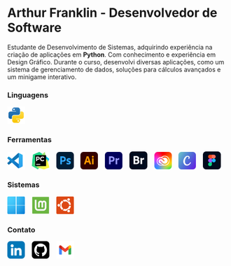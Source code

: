 # **Arthur Franklin** - Desenvolvedor de Software

Estudante de Desenvolvimento de Sistemas, adquirindo experiência na criação de aplicações em **Python**. Com conhecimento e experiência em Design Gráfico. Durante o curso, desenvolvi diversas aplicações, como um sistema de gerenciamento de dados, soluções para cálculos avançados e um minigame interativo.

### **Linguagens**
<img src="https://github.com/arthurcfranklin/arthurcfranklin/blob/main/icones/python.svg" alt="Python" width="40" height="40">&nbsp;&nbsp;

### **Ferramentas**
<img src="https://github.com/arthurcfranklin/arthurcfranklin/blob/main/icones/visualstudio.svg" alt="VS Code" width="40" height="40">&nbsp;&nbsp;&nbsp;
<img src="https://github.com/arthurcfranklin/arthurcfranklin/blob/main/icones/pycharm.svg" alt="Pycharm" width="40" height="40">&nbsp;&nbsp;&nbsp;
<img src="https://github.com/arthurcfranklin/arthurcfranklin/blob/main/icones/photoshop.png" alt="Photoshop" width="40" height="40">&nbsp;&nbsp;&nbsp;
<img src="https://github.com/arthurcfranklin/arthurcfranklin/blob/main/icones/illustrator.png" alt="Illustrator" width="40" height="40">&nbsp;&nbsp;&nbsp;
<img src="https://github.com/arthurcfranklin/arthurcfranklin/blob/main/icones/premiere.png" alt="Premiere" width="40" height="40">&nbsp;&nbsp;&nbsp;
<img src="https://github.com/arthurcfranklin/arthurcfranklin/blob/main/icones/bridge.png" alt="Bridge" width="41" height="41">&nbsp;&nbsp;&nbsp;
<img src="https://github.com/arthurcfranklin/arthurcfranklin/blob/main/icones/creative_cloud.png" alt="Creative" width="40" height="40">&nbsp;&nbsp;&nbsp;
<img src="https://github.com/arthurcfranklin/arthurcfranklin/blob/main/icones/canva.png" alt="Canva" width="40" height="40">&nbsp;&nbsp;&nbsp;
<img src="https://github.com/arthurcfranklin/arthurcfranklin/blob/main/icones/figma.png" alt="Figma" width="41" height="41">&nbsp;&nbsp;&nbsp;

### **Sistemas**
<img src="https://github.com/arthurcfranklin/arthurcfranklin/blob/main/icones/windows11.png" alt="Windows11" width="40" height="40">&nbsp;&nbsp;&nbsp;
<img src="https://github.com/arthurcfranklin/arthurcfranklin/blob/main/icones/linux_mint.png" alt="Linux Mint" width="40" height="40">&nbsp;&nbsp;&nbsp;
<img src="https://github.com/arthurcfranklin/arthurcfranklin/blob/main/icones/linux_ubuntu.png" alt="Linux Ubuntu" width="40" height="40">&nbsp;&nbsp;&nbsp;

### **Contato**
<img src="https://github.com/arthurcfranklin/arthurcfranklin/blob/main/icones/linkedin.png" alt="LinkedIn" width="40" height="40">&nbsp;&nbsp;&nbsp;
<img src="https://github.com/arthurcfranklin/arthurcfranklin/blob/main/icones/github.png" alt="Github" width="40" height="40">&nbsp;&nbsp;&nbsp;
<img src="https://github.com/arthurcfranklin/arthurcfranklin/blob/main/icones/gmail.png" alt="Gmail" width="40" height="40">&nbsp;&nbsp;&nbsp;
